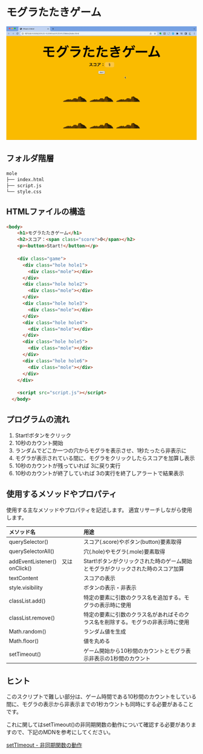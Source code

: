 # モグラたたきゲーム

![モグラたたきゲーム](mole.gif)

## フォルダ階層

```
mole
├── index.html
├── script.js
└── style.css
```

## HTMLファイルの構造


```html
<body>
    <h1>モグラたたきゲーム</h1>
    <h2>スコア：<span class="score">0</span></h2>
    <p><button>Start!</button></p>

    <div class="game">
      <div class="hole hole1">
        <div class="mole"></div>
      </div>
      <div class="hole hole2">
        <div class="mole"></div>
      </div>
      <div class="hole hole3">
        <div class="mole"></div>
      </div>
      <div class="hole hole4">
        <div class="mole"></div>
      </div>
      <div class="hole hole5">
        <div class="mole"></div>
      </div>
      <div class="hole hole6">
        <div class="mole"></div>
      </div>
    </div>

    <script src="script.js"></script>
  </body>
```


## プログラムの流れ


1. Start!ボタンをクリック
2. 10秒のカウント開始
3. ランダムでどこか一つの穴からモグラを表示させ、1秒たったら非表示に
4. モグラが表示されている間に、モグラをクリックしたらスコアを加算し表示
5. 10秒のカウントが残っていれば 3に戻り実行
6. 10秒のカウントが終了していれば 3の実行を終了しアラートで結果表示


## 使用するメソッドやプロパティ


使用する主なメソッドやプロパティを記述します。
適宜リサーチしながら使用します。

|メソッド名|用途|
|:--|:--|
|querySelector()|スコア(.score)やボタン(button)要素取得|
|querySelectorAll()|穴(.hole)やモグラ(.mole)要素取得|
|addEventListener()　又は onClick()|Start!ボタンがクリックされた時のゲーム開始とモグラがクリックされた時のスコア加算|
|textContent|スコアの表示|
|style.visibility|ボタンの表示・非表示|
|classList.add()|特定の要素に引数のクラス名を追加する。モグラの表示時に使用|
|classList.remove()|特定の要素に引数のクラス名があればそのクラス名を削除する。モグラの非表示時に使用|
|Math.random()|ランダム値を生成|
|Math.floor()|値を丸める|
|setTimeout()|ゲーム開始から10秒間のカウントとモグラ表示非表示の1秒間のカウント|


## ヒント


このスクリプトで難しい部分は、ゲーム時間である10秒間のカウントをしている間に、モグラの表示から非表示までの1秒カウントも同時にする必要があることです。

これに関してはsetTimeout()の非同期関数の動作について確認する必要がありますので、下記のMDNを参考にしてください。

[setTImeout - 非同期関数の動作](https://developer.mozilla.org/ja/docs/Web/API/setTimeout#%E9%9D%9E%E5%90%8C%E6%9C%9F%E9%96%A2%E6%95%B0%E3%81%AE%E5%8B%95%E4%BD%9C)
